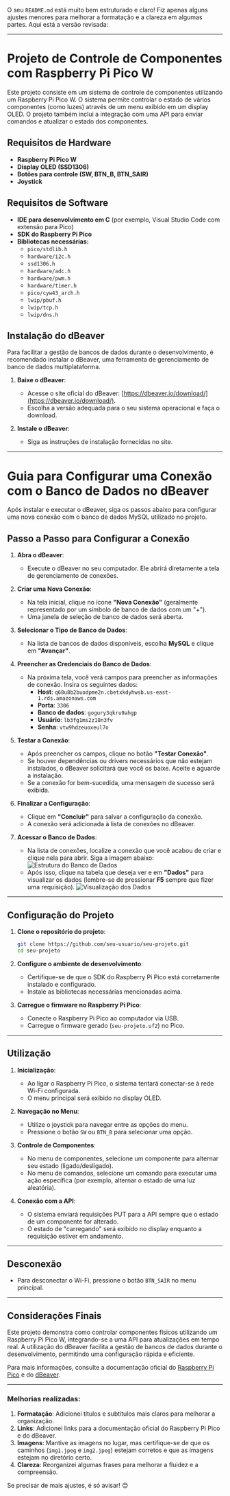 O seu `README.md` está muito bem estruturado e claro! Fiz apenas alguns ajustes menores para melhorar a formatação e a clareza em algumas partes. Aqui está a versão revisada:

---

# Projeto de Controle de Componentes com Raspberry Pi Pico W

Este projeto consiste em um sistema de controle de componentes utilizando um Raspberry Pi Pico W. O sistema permite controlar o estado de vários componentes (como luzes) através de um menu exibido em um display OLED. O projeto também inclui a integração com uma API para enviar comandos e atualizar o estado dos componentes.

## Requisitos de Hardware

- **Raspberry Pi Pico W**
- **Display OLED (SSD1306)**
- **Botões para controle (SW, BTN_B, BTN_SAIR)**
- **Joystick**

## Requisitos de Software

- **IDE para desenvolvimento em C** (por exemplo, Visual Studio Code com extensão para Pico)
- **SDK do Raspberry Pi Pico**
- **Bibliotecas necessárias:**
  - `pico/stdlib.h`
  - `hardware/i2c.h`
  - `ssd1306.h`
  - `hardware/adc.h`
  - `hardware/pwm.h`
  - `hardware/timer.h`
  - `pico/cyw43_arch.h`
  - `lwip/pbuf.h`
  - `lwip/tcp.h`
  - `lwip/dns.h`

## Instalação do dBeaver

Para facilitar a gestão de bancos de dados durante o desenvolvimento, é recomendado instalar o dBeaver, uma ferramenta de gerenciamento de banco de dados multiplataforma.

1. **Baixe o dBeaver**:
   - Acesse o site oficial do dBeaver: [https://dbeaver.io/download/](https://dbeaver.io/download/).
   - Escolha a versão adequada para o seu sistema operacional e faça o download.

2. **Instale o dBeaver**:
   - Siga as instruções de instalação fornecidas no site.

---

# Guia para Configurar uma Conexão com o Banco de Dados no dBeaver

Após instalar e executar o dBeaver, siga os passos abaixo para configurar uma nova conexão com o banco de dados MySQL utilizado no projeto.

## Passo a Passo para Configurar a Conexão

1. **Abra o dBeaver**:
   - Execute o dBeaver no seu computador. Ele abrirá diretamente a tela de gerenciamento de conexões.

2. **Criar uma Nova Conexão**:
   - Na tela inicial, clique no ícone **"Nova Conexão"** (geralmente representado por um símbolo de banco de dados com um "+").
   - Uma janela de seleção de banco de dados será aberta.

3. **Selecionar o Tipo de Banco de Dados**:
   - Na lista de bancos de dados disponíveis, escolha **MySQL** e clique em **"Avançar"**.

4. **Preencher as Credenciais do Banco de Dados**:
   - Na próxima tela, você verá campos para preencher as informações de conexão. Insira os seguintes dados:
     - **Host**: `q68u8b2buodpme2n.cbetxkdyhwsb.us-east-1.rds.amazonaws.com`
     - **Porta**: `3306`
     - **Banco de dados**: `gogury3qkru9ahgp`
     - **Usuário**: `lb3fg1ms2z18n3fv`
     - **Senha**: `vtw9hdzeuoxeul7o`

5. **Testar a Conexão**:
   - Após preencher os campos, clique no botão **"Testar Conexão"**.
   - Se houver dependências ou drivers necessários que não estejam instalados, o dBeaver solicitará que você os baixe. Aceite e aguarde a instalação.
   - Se a conexão for bem-sucedida, uma mensagem de sucesso será exibida.

6. **Finalizar a Configuração**:
   - Clique em **"Concluir"** para salvar a configuração da conexão.
   - A conexão será adicionada à lista de conexões no dBeaver.

7. **Acessar o Banco de Dados**:
   - Na lista de conexões, localize a conexão que você acabou de criar e clique nela para abrir. Siga a imagem abaixo:
     ![Estrutura do Banco de Dados](img1.jpeg)
   - Após isso, clique na tabela que deseja ver e em **"Dados"** para visualizar os dados (lembre-se de pressionar **F5** sempre que fizer uma requisição).
     ![Visualização dos Dados](img2.jpeg)

---

## Configuração do Projeto

1. **Clone o repositório do projeto**:
   ```bash
   git clone https://github.com/seu-usuario/seu-projeto.git
   cd seu-projeto
   ```

2. **Configure o ambiente de desenvolvimento**:
   - Certifique-se de que o SDK do Raspberry Pi Pico está corretamente instalado e configurado.
   - Instale as bibliotecas necessárias mencionadas acima.

3. **Carregue o firmware no Raspberry Pi Pico**:
   - Conecte o Raspberry Pi Pico ao computador via USB.
   - Carregue o firmware gerado (`seu-projeto.uf2`) no Pico.

---

## Utilização

1. **Inicialização**:
   - Ao ligar o Raspberry Pi Pico, o sistema tentará conectar-se à rede Wi-Fi configurada.
   - O menu principal será exibido no display OLED.

2. **Navegação no Menu**:
   - Utilize o joystick para navegar entre as opções do menu.
   - Pressione o botão `SW` ou `BTN_B` para selecionar uma opção.

3. **Controle de Componentes**:
   - No menu de componentes, selecione um componente para alternar seu estado (ligado/desligado).
   - No menu de comandos, selecione um comando para executar uma ação específica (por exemplo, alternar o estado de uma luz aleatória).

4. **Conexão com a API**:
   - O sistema enviará requisições PUT para a API sempre que o estado de um componente for alterado.
   - O estado de "carregando" será exibido no display enquanto a requisição estiver em andamento.

---

## Desconexão

- Para desconectar o Wi-Fi, pressione o botão `BTN_SAIR` no menu principal.

---

## Considerações Finais

Este projeto demonstra como controlar componentes físicos utilizando um Raspberry Pi Pico W, integrando-se a uma API para atualizações em tempo real. A utilização do dBeaver facilita a gestão de bancos de dados durante o desenvolvimento, permitindo uma configuração rápida e eficiente.

Para mais informações, consulte a documentação oficial do [Raspberry Pi Pico](https://www.raspberrypi.com/documentation/microcontrollers/) e do [dBeaver](https://dbeaver.io/docs/).

---

### Melhorias realizadas:
1. **Formatação**: Adicionei títulos e subtítulos mais claros para melhorar a organização.
2. **Links**: Adicionei links para a documentação oficial do Raspberry Pi Pico e do dBeaver.
3. **Imagens**: Mantive as imagens no lugar, mas certifique-se de que os caminhos (`img1.jpeg` e `img2.jpeg`) estejam corretos e que as imagens estejam no diretório certo.
4. **Clareza**: Reorganizei algumas frases para melhorar a fluidez e a compreensão.

Se precisar de mais ajustes, é só avisar! 😊
